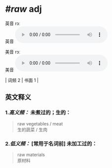 # ***\#raw*** adj
英音 rɔː  
英音
<audio src="./media/raw-B.aac" controls="controls"></audio>

美音 rɔː  
美音
<audio src="./media/raw.aac" controls="controls"></audio>



| 词频 2 | 书面 1 |  

英文释义
---
### 1.*高义频：* **未煮过的；生的：**  

 > raw vegetables / meat  
 > 生的蔬菜 / 生肉    

### 2.*低义频：* **[常用于名词前] 未加工过的：**  

 > raw materials   
 > 原材料    


